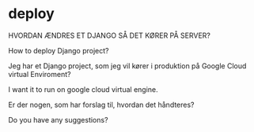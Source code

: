 # deploy
HVORDAN ÆNDRES ET DJANGO SÅ DET KØRER PÅ SERVER?

How to deploy Django project?

Jeg har et Django project, som jeg vil kører i produktion på Google Cloud virtual Enviroment?

I want it to run on google cloud virtual engine.

Er der nogen, som har forslag til, hvordan det håndteres?

Do you have any suggestions?

